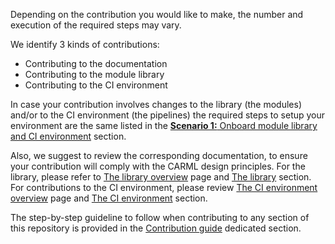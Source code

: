Depending on the contribution you would like to make, the number and execution of the required steps may vary.

We identify 3 kinds of contributions:

- Contributing to the documentation
- Contributing to the module library
- Contributing to the CI environment

In case your contribution involves changes to the library (the modules) and/or to the CI environment (the pipelines) the required steps to setup your environment are the same listed in the [**Scenario 1:** Onboard module library and CI environment](./Getting%20started%20-%20Scenario%201%20Onboard%20module%20library%20and%20CI%20environment) section.

Also, we suggest to review the corresponding documentation, to ensure your contribution will comply with the CARML design principles. For the library, please refer to [The library overview](./The%20context%20-%20CARML%20library) page and [The library](./The%20library) section. For contributions to the CI environment, please review [The CI environment overview](./The%20context%20-%20CARML%20CI%20environment) page and [The CI environment](./The%20CI%20environment) section.

The step-by-step guideline to follow when contributing to any section of this repository is provided in the [Contribution guide](./Contribution%20guide) dedicated section.
